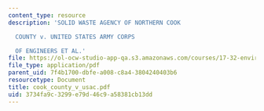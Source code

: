 ```yaml
---
content_type: resource
description: 'SOLID WASTE AGENCY OF NORTHERN COOK

  COUNTY v. UNITED STATES ARMY CORPS

  OF ENGINEERS ET AL.'
file: https://ol-ocw-studio-app-qa.s3.amazonaws.com/courses/17-32-environmental-politics-and-policy-spring-2003/3734fa9c3299e79d46c9a58381cb13dd_cook_county_v_usac.pdf
file_type: application/pdf
parent_uid: 7f4b1700-dbfe-a008-c8a4-3804240403b6
resourcetype: Document
title: cook_county_v_usac.pdf
uid: 3734fa9c-3299-e79d-46c9-a58381cb13dd
---
```

